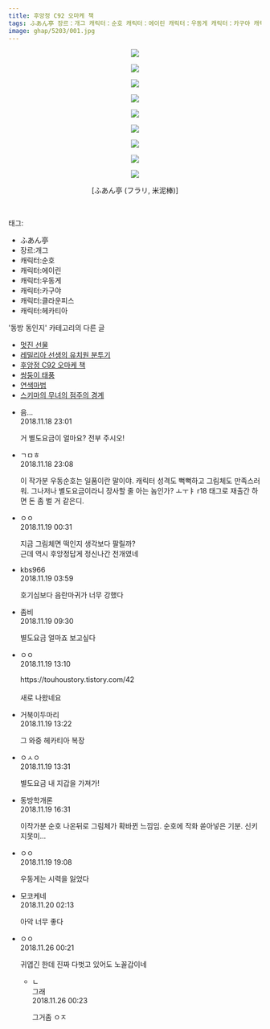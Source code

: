 ```yaml
---
title: 후앙정 C92 오마케 책
tags: ふあん亭 장르：개그 캐릭터：순호 캐릭터：에이린 캐릭터：우동게 캐릭터：카구야 캐릭터：클라운피스 캐릭터：헤카티아 フラリ 米泥棒 동방_동인지
image: ghap/5203/001.jpg
---
```

<div class="article">
<p style="text-align: center; clear: none; float: none;"><img src="{{ site.nasurl }}/ghap/5203/001.jpg"/></p>
<p style="text-align: center; clear: none; float: none;"><img src="{{ site.nasurl }}/ghap/5203/002.jpg"/></p>
<p style="text-align: center; clear: none; float: none;"><img src="{{ site.nasurl }}/ghap/5203/003.jpg"/></p>
<p style="text-align: center; clear: none; float: none;"><img src="{{ site.nasurl }}/ghap/5203/004.jpg"/></p>
<p style="text-align: center; clear: none; float: none;"><img src="{{ site.nasurl }}/ghap/5203/005.jpg"/></p>
<p style="text-align: center; clear: none; float: none;"><img src="{{ site.nasurl }}/ghap/5203/006.jpg"/></p>
<p style="text-align: center; clear: none; float: none;"><img src="{{ site.nasurl }}/ghap/5203/007.jpg"/></p>
<p style="text-align: center; clear: none; float: none;"><img src="{{ site.nasurl }}/ghap/5203/008.jpg"/></p>
<p style="text-align: center; clear: none; float: none;"><img src="{{ site.nasurl }}/ghap/5203/009.jpg"/></p>
<p style="text-align: center; clear: none; float: none;"> [ふあん亭 (フラリ, 米泥棒)] </p>
<p><br/></p>
</div><div class="tagTrail">
<p>태그: </p>
<ul>
<li>ふあん亭</li>
<li>장르:개그</li>
<li>캐릭터:순호</li>
<li>캐릭터:에이린</li>
<li>캐릭터:우동게</li>
<li>캐릭터:카구야</li>
<li>캐릭터:클라운피스</li>
<li>캐릭터:헤카티아</li>
</ul>
</div><div class="another">
<p>'동방 동인지' 카테고리의 다른 글</p>
<ul>
<li><a href="/2018-11-20-ghap_5221">멋진 선물</a></li>
<li><a href="/2018-11-19-ghap_5210">레밀리아 선생의 유치원 분투기</a></li>
<li><a href="/2018-11-18-ghap_5203">후앙정 C92 오마케 책</a></li>
<li><a href="/2018-11-18-ghap_5202">쌍둥이 태풍</a></li>
<li><a href="/2018-11-18-ghap_5200">연색마법</a></li>
<li><a href="/2018-11-18-ghap_5199">스키마의 무녀의 점주의 경계</a></li>
</ul>
</div><div class="cb_module cb_fluid">
<div class="cb_wrt cb_profile">
<div class="comment">
<ul>
<li class="cb_thumb_off" id="comment15375004">
<div class="cb_comment_area">
<div class="cb_info_area">
<div class="cb_section">
<span class="cb_nick_name">음...</span>
</div>
<div class="cb_section">
<span class="cb_date">2018.11.18 23:01 </span>
</div>
</div>
<div class="cb_dsc_comment">
<p class="cb_dsc">
											거 별도요금이 얼마요? 전부 주시오!
										</p>
</div>
</div></li>
<li class="cb_thumb_off" id="comment15375006">
<div class="cb_comment_area">
<div class="cb_info_area">
<div class="cb_section">
<span class="cb_nick_name">ㄱㅁㅎ</span>
</div>
<div class="cb_section">
<span class="cb_date">2018.11.18 23:08 </span>
</div>
</div>
<div class="cb_dsc_comment">
<p class="cb_dsc">
											이 작가분 우동순호는 일품이란 말이야. 캐릭터 성격도 뻑뻑하고 그림체도 만족스러워. 그나저나 별도요금이라니 장사할 줄 아는 놈인가? ㅗㅜㅑ r18 태그로 재출간 하면 돈 좀 벌 거 같은디.
										</p>
</div>
</div></li>
<li class="cb_thumb_off" id="comment15375050">
<div class="cb_comment_area">
<div class="cb_info_area">
<div class="cb_section">
<span class="cb_nick_name">ㅇㅇ</span>
</div>
<div class="cb_section">
<span class="cb_date">2018.11.19 00:31 </span>
</div>
</div>
<div class="cb_dsc_comment">
<p class="cb_dsc">
											지금 그림체면 떡인지 생각보다 팔릴까?<br/>
근데 역시 후앙정답게 정신나간 전개였네
										</p>
</div>
</div></li>
<li class="cb_thumb_off" id="comment15375097">
<div class="cb_comment_area">
<div class="cb_info_area">
<div class="cb_section">
<span class="cb_nick_name">kbs966</span>
</div>
<div class="cb_section">
<span class="cb_date">2018.11.19 03:59 </span>
</div>
</div>
<div class="cb_dsc_comment">
<p class="cb_dsc">
											호기심보다 음란마귀가 너무 강했다
										</p>
</div>
</div></li>
<li class="cb_thumb_off" id="comment15375170">
<div class="cb_comment_area">
<div class="cb_info_area">
<div class="cb_section">
<span class="cb_nick_name">좀비</span>
</div>
<div class="cb_section">
<span class="cb_date">2018.11.19 09:30 </span>
</div>
</div>
<div class="cb_dsc_comment">
<p class="cb_dsc">
											별도요금 얼마죠 보고싶다
										</p>
</div>
</div></li>
<li class="cb_thumb_off" id="comment15375251">
<div class="cb_comment_area">
<div class="cb_info_area">
<div class="cb_section">
<span class="cb_nick_name">ㅇㅇ</span>
</div>
<div class="cb_section">
<span class="cb_date">2018.11.19 13:10 </span>
</div>
</div>
<div class="cb_dsc_comment">
<p class="cb_dsc">
											https://touhoustory.tistory.com/42<br/>
<br/>
새로 나왔네요
										</p>
</div>
</div></li>
<li class="cb_thumb_off" id="comment15375257">
<div class="cb_comment_area">
<div class="cb_info_area">
<div class="cb_section">
<span class="cb_nick_name">거북이두마리</span>
</div>
<div class="cb_section">
<span class="cb_date">2018.11.19 13:22 </span>
</div>
</div>
<div class="cb_dsc_comment">
<p class="cb_dsc">
											그 와중 헤카티아 복장
										</p>
</div>
</div></li>
<li class="cb_thumb_off" id="comment15375261">
<div class="cb_comment_area">
<div class="cb_info_area">
<div class="cb_section">
<span class="cb_nick_name">ㅇㅅㅇ</span>
</div>
<div class="cb_section">
<span class="cb_date">2018.11.19 13:31 </span>
</div>
</div>
<div class="cb_dsc_comment">
<p class="cb_dsc">
											별도요금 내 지갑을 가져가!
										</p>
</div>
</div></li>
<li class="cb_thumb_off" id="comment15375311">
<div class="cb_comment_area">
<div class="cb_info_area">
<div class="cb_section">
<span class="cb_nick_name">동방학개론</span>
</div>
<div class="cb_section">
<span class="cb_date">2018.11.19 16:31 </span>
</div>
</div>
<div class="cb_dsc_comment">
<p class="cb_dsc">
											이작가분 순호 나온뒤로 그림체가 확바뀐 느낌임. 순호에 작화 쏟아넣은 기분. 신키 지못미...
										</p>
</div>
</div></li>
<li class="cb_thumb_off" id="comment15375364">
<div class="cb_comment_area">
<div class="cb_info_area">
<div class="cb_section">
<span class="cb_nick_name">ㅇㅇ</span>
</div>
<div class="cb_section">
<span class="cb_date">2018.11.19 19:08 </span>
</div>
</div>
<div class="cb_dsc_comment">
<p class="cb_dsc">
											우동게는 시력을 잃었다
										</p>
</div>
</div></li>
<li class="cb_thumb_off" id="comment15375512">
<div class="cb_comment_area">
<div class="cb_info_area">
<div class="cb_section">
<span class="cb_nick_name">모코케네</span>
</div>
<div class="cb_section">
<span class="cb_date">2018.11.20 02:13 </span>
</div>
</div>
<div class="cb_dsc_comment">
<p class="cb_dsc">
											아악 너무 좋다
										</p>
</div>
</div></li>
<li class="cb_thumb_off" id="comment15378487">
<div class="cb_comment_area">
<div class="cb_info_area">
<div class="cb_section">
<span class="cb_nick_name">ㅇㅇ</span>
</div>
<div class="cb_section">
<span class="cb_date">2018.11.26 00:21 </span>
</div>
</div>
<div class="cb_dsc_comment">
<p class="cb_dsc">
											귀엽긴 한데 진짜 다벗고 있어도 노꼴갑이네 
										</p>
</div>
<ul>
<li class="cb_thumb_off" id="comment15378488">
<span class="cb_bu_subnode">ㄴ</span>
<div class="cb_comment_area">
<div class="cb_info_area">
<div class="cb_section">
<span class="cb_nick_name">그래</span>
</div>
<div class="cb_section">
<span class="cb_date">2018.11.26 00:23 </span>
</div>
</div>
<div class="cb_dsc_comment">
<p class="cb_dsc">
																그거좀 ㅇㅈ
															</p>
</div>
</div>
</li>
</ul>
</div></li>
</ul>
</div>
</div><!-- commentList close -->
</div>